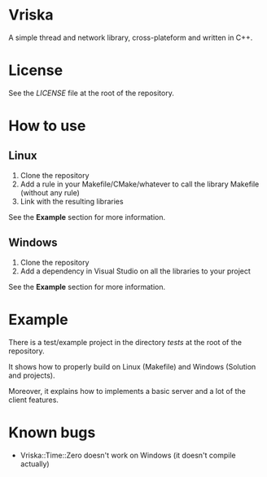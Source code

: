 Vriska
======

A simple thread and network library, cross-plateform and written in C++.


License
=======

See the *LICENSE* file at the root of the repository.


How to use
==========

Linux
-----

1. Clone the repository
2. Add a rule in your Makefile/CMake/whatever to call the library Makefile (without any rule)
3. Link with the resulting libraries

See the **Example** section for more information.

Windows
-------

1. Clone the repository
2. Add a dependency in Visual Studio on all the libraries to your project

See the **Example** section for more information.


Example
=======

There is a test/example project in the directory *tests* at the root of the repository.

It shows how to properly build on Linux (Makefile) and Windows (Solution and projects).

Moreover, it explains how to implements a basic server and a lot of the client features.


Known bugs
==========

* Vriska::Time::Zero doesn't work on Windows (it doesn't compile actually)
